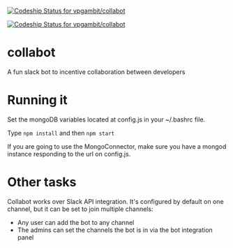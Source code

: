 [ ![Codeship Status for vpgambit/collabot](https://codeship.com/projects/88c1e940-92aa-0132-f0ed-6a8221c3ead3/status?branch=master)](https://codeship.com/projects/61945)

[ ![Codeship Status for vpgambit/collabot](https://codeship.com/projects/88c1e940-92aa-0132-f0ed-6a8221c3ead3/status?branch=dev)](https://codeship.com/projects/61945)

collabot
========
A fun slack bot to incentive collaboration between developers

Running it
==========
Set the mongoDB variables located at config.js in your ~/.bashrc file.

Type `npm install` and then `npm start`

If you are going to use the MongoConnector, make sure you have a mongod instance 
responding to the url on config.js.

Other tasks
===========

Collabot works over Slack API integration. It's configured by default on one channel, but it can be set to join multiple channels:

* Any user can add the bot to any channel 
* The admins can set the channels the bot is in via the bot integration panel